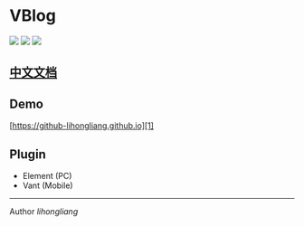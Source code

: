 # VBlog

![](https://img.shields.io/badge/vue-2.5.2-brightgreen.svg)
![](https://img.shields.io/badge/element--ui-2.3.5-brightgreen.svg)
![](https://img.shields.io/badge/vant-1.1.2-brightgreen.svg)

## [中文文档](README.md)

## Demo

[https://github-lihongliang.github.io][1]


## Plugin

- Element (PC)
- Vant (Mobile)


------


Author *lihongliang*



  [1]: https://github-lihongliang.github.io
  [2]: https://github.com/lihongliang/lihongliang.github.io
